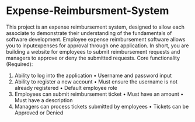 # Expense-Reimbursment-System
This project is an expense reimbursement system, designed to allow each associate to demonstrate their understanding of the fundamentals of software development. Employee expense reimbursement software allows you to inputexpenses for approval through one application. 
In short, you are building a website for employees to submit reimbursement requests and managers to approve or deny the submitted requests.
Core functionality (Required):
1. Ability to log into the application
• Username and password input
2. Ability to register a new account
• Must ensure the username is not already registered
• Default employee role
3. Employees can submit reimbursement ticket
• Must have an amount
• Must have a description
4. Managers can process tickets submitted by employees
• Tickets can be Approved or Denied
